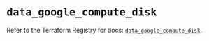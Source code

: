 # `data_google_compute_disk`

Refer to the Terraform Registry for docs: [`data_google_compute_disk`](https://registry.terraform.io/providers/hashicorp/google-beta/6.27.0/docs/data-sources/google_compute_disk).
